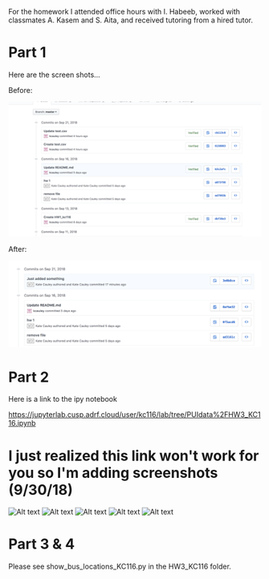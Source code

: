 For the homework I attended office hours with I. Habeeb, worked with classmates A. Kasem and S. Aita, and received tutoring from a hired tutor.



 # Part 1  

Here are the screen shots...

Before:

![Alt text](../HW3_kc116/commit.png)

After:

![Alt text](../HW3_kc116/commit2.png)


# Part 2

Here is a link to the ipy notebook

https://jupyterlab.cusp.adrf.cloud/user/kc116/lab/tree/PUIdata%2FHW3_KC116.ipynb
# I just realized this link won't work for you so I'm adding screenshots (9/30/18)

![Alt text](../HW3_kc116/screenshot1.png)
![Alt text](../HW3_kc116/screenshot2.png)
![Alt text](../HW3_kc116/screenshot3.png)
![Alt text](../HW3_kc116/screenshot4.png)
![Alt text](../HW3_kc116/screenshot5.png)






# Part 3 & 4

Please see show_bus_locations_KC116.py in the HW3_KC116 folder.
